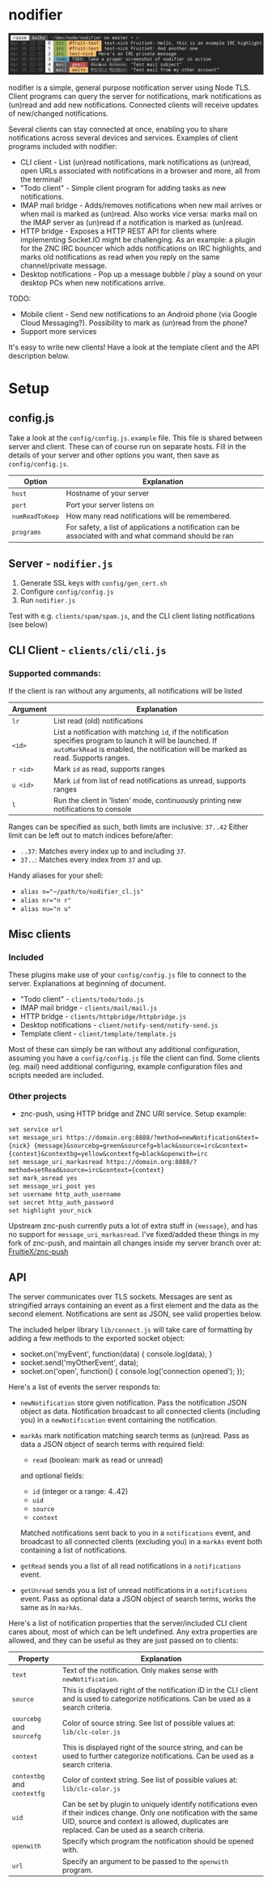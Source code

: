 nodifier
========

![Screenshot](/screenshot.png?raw=true "Screenshot")

nodifier is a simple, general purpose notification server using Node TLS.
Client programs can query the server for notifications, mark notifications as (un)read
and add new notifications. Connected clients will receive updates of new/changed notifications.

Several clients can stay connected at once, enabling you to share notifications across
several devices and services. Examples of client programs included with nodifier:

* CLI client - List (un)read notifications, mark notifications as (un)read, open URLs associated with notifications in a browser and more, all from the terminal!
* "Todo client" - Simple client program for adding tasks as new notifications.
* IMAP mail bridge - Adds/removes notifications when new mail arrives or when mail is marked as (un)read. Also works vice versa: marks mail on the IMAP server as (un)read if a notification is marked as (un)read.
* HTTP bridge - Exposes a HTTP REST API for clients where implementing Socket.IO might be challenging. As an example: a plugin for the ZNC IRC bouncer which adds notifications on IRC highlights, and marks old notifications as read when you reply on the same channel/private message.
* Desktop notifications - Pop up a message bubble / play a sound on your desktop PCs when new notifications arrive.

TODO:
* Mobile client - Send new notifications to an Android phone (via Google Cloud Messaging?). Possibility to mark as (un)read from the phone?
* Support more services

It's easy to write new clients!
Have a look at the template client and the API description below.

Setup
=====

config.js
-----------
Take a look at the `config/config.js.example` file. This file is shared between
server and client. These can of course run on separate hosts. Fill in the
details of your server and other options you want, then save as `config/config.js`.

Option          | Explanation
----------------|--------------
`host`          | Hostname of your server
`port`          | Port your server listens on
`numReadToKeep` | How many read notifications will be remembered.
`programs`      | For safety, a list of applications a notification can be associated with and what command should be ran

Server - `nodifier.js`
----------------------
1. Generate SSL keys with `config/gen_cert.sh`
2. Configure `config/config.js`
3. Run `nodifier.js`

Test with e.g. `clients/spam/spam.js`, and the CLI client listing notifications (see below)

CLI Client - `clients/cli/cli.js`
---------------------------------
### Supported commands:
If the client is ran without any arguments, all notifications will be listed

Argument    | Explanation
------------|------------------
`lr`        | List read (old) notifications
`<id>`      | List a notification with matching `id`, if the notification specifies program to launch it will be launched. If `autoMarkRead` is enabled, the notification will be marked as read. Supports ranges.
`r <id>`    | Mark `id` as read, supports ranges
`u <id>`    | Mark `id` from list of read notifications as unread, supports ranges
`l`         | Run the client in 'listen' mode, continuously printing new notifications to console

Ranges can be specified as such, both limits are inclusive: `37..42`
Either limit can be left out to match indices before/after:
* `..37`: Matches every index up to and including `37`.
* `37..`: Matches every index from `37` and up.

Handy aliases for your shell:
* `alias n="~/path/to/nodifier_cl.js"`
* `alias nr="n r"`
* `alias nu="n u"`

Misc clients
------------
### Included
These plugins make use of your `config/config.js` file to connect to the server.
Explanations at beginning of document.

* "Todo client" - `clients/todo/todo.js`
* IMAP mail bridge - `clients/mail/mail.js`
* HTTP bridge - `clients/httpbridge/httpbridge.js`
* Desktop notifications - `client/notify-send/notify-send.js`
* Template client - `client/template/template.js`

Most of these can simply be ran without any additional configuration, assuming
you have a `config/config.js` file the client can find. Some clients (eg. mail)
need additional configuring, example configuration files and scripts needed are included.

### Other projects
* znc-push, using HTTP bridge and ZNC URI service. Setup example:
```
set service url
set message_uri https://domain.org:8888/?method=newNotification&text={nick} {message}&sourcebg=green&sourcefg=black&source=irc&context={context}&contextbg=yellow&contextfg=black&openwith=irc
set message_uri_markasread https://domain.org:8888/?method=setRead&source=irc&context={context}
set mark_asread yes
set message_uri_post yes
set username http_auth_username
set secret http_auth_password
set highlight your_nick
```

Upstream znc-push currently puts a lot of extra stuff in `{message}`, and has
no support for `message_uri_markasread`. I've fixed/added these things in my
fork of znc-push, and maintain all changes inside my server branch over at:
[FruitieX/znc-push](https://github.com/FruitieX/znc-push/tree/fruitiex/server)

API
---
The server communicates over TLS sockets. Messages are sent as stringified
arrays containing an event as a first element and the data as the second element.
Notifications are sent as JSON, see valid properties below.

The included helper library `lib/connect.js` will take care of formatting by adding
a few methods to the exported socket object:

* socket.on('myEvent', function(data) { console.log(data); }
* socket.send('myOtherEvent', data);
* socket.on('open', function() { console.log('connection opened'); });

Here's a list of events the server responds to:

* `newNotification` store given notification. Pass the notification JSON object as data. Notification broadcast to all connected clients (including you) in a `newNotification` event containing the notification.
* `markAs` mark notification matching search terms as (un)read. Pass as data a JSON object of search terms with required field:
  * `read` (boolean: mark as read or unread)

  and optional fields:
  * `id` (integer or a range: 4..42)
  * `uid`
  * `source`
  * `context`

  Matched notifications sent back to you in a `notifications` event, and broadcast to all connected clients (excluding you) in a `markAs` event both containing a list of notifications.
* `getRead` sends you a list of all read notifications in a `notifications` event.
* `getUnread` sends you a list of unread notifications in a `notifications` event. Pass as optional data a JSON object of search terms, works the same as in `markAs`.

Here's a list of notification properties that the server/included CLI client
cares about, most of which can be left undefined. Any extra properties are
allowed, and they can be useful as they are just passed on to clients:

 Property                   | Explanation
----------------------------|-------------------
`text`                      | Text of the notification. Only makes sense with `newNotification`.
`source`                    | This is displayed right of the notification ID in the CLI client and is used to categorize notifications. Can be used as a search criteria.
`sourcebg` and `sourcefg`   | Color of source string. See list of possible values at: `lib/clc-color.js`
`context`                   | This is displayed right of the source string, and can be used to further categorize notifications. Can be used as a search criteria.
`contextbg` and `contextfg` | Color of context string. See list of possible values at: `lib/clc-color.js`
`uid`                       | Can be set by plugin to uniquely identify notifications even if their indices change. Only one notification with the same UID, source and context is allowed, duplicates are replaced. Can be used as a search criteria.
`openwith`                  | Specify which program the notification should be opened with.
`url`                       | Specify an argument to be passed to the `openwith` program.
